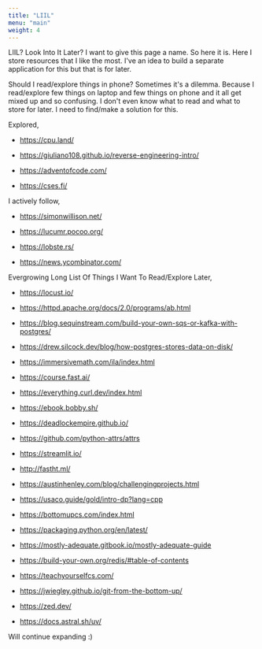 ```yaml
---
title: "LIIL"
menu: "main"
weight: 4
---
```


LIIL? Look Into It Later? I want to give this page a name. So here it is. Here I store resources that I like the most. I've an idea to build a separate application for this but that is for later.

Should I read/explore things in phone? Sometimes it's a dilemma. Because I read/explore few things on laptop and few things on phone and it all get mixed up and so confusing. I don't even know what to read and what to store for later. I need to find/make a solution for this.

Explored,

* https://cpu.land/

* https://giuliano108.github.io/reverse-engineering-intro/

* https://adventofcode.com/

* https://cses.fi/

I actively follow,

* https://simonwillison.net/

* https://lucumr.pocoo.org/

* https://lobste.rs/

* https://news.ycombinator.com/


Evergrowing Long List Of Things I Want To Read/Explore Later,

* https://locust.io/

* https://httpd.apache.org/docs/2.0/programs/ab.html

* https://blog.sequinstream.com/build-your-own-sqs-or-kafka-with-postgres/

* https://drew.silcock.dev/blog/how-postgres-stores-data-on-disk/

* https://immersivemath.com/ila/index.html

* https://course.fast.ai/

* https://everything.curl.dev/index.html

* https://ebook.bobby.sh/

* https://deadlockempire.github.io/

* https://github.com/python-attrs/attrs

* https://streamlit.io/

* http://fastht.ml/

* https://austinhenley.com/blog/challengingprojects.html

* https://usaco.guide/gold/intro-dp?lang=cpp

* https://bottomupcs.com/index.html

* https://packaging.python.org/en/latest/

* https://mostly-adequate.gitbook.io/mostly-adequate-guide

* https://build-your-own.org/redis/#table-of-contents

* https://teachyourselfcs.com/

* https://jwiegley.github.io/git-from-the-bottom-up/

* https://zed.dev/

* https://docs.astral.sh/uv/

Will continue expanding :)
